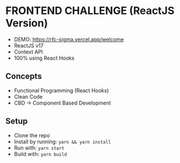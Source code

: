 # FRONTEND CHALLENGE (ReactJS Version)
* DEMO: https://rfc-sigma.vercel.app/welcome
* ReactJS v17
* Context API
* 100% using React Hooks

## Concepts
* Functional Programming (React Hooks)
* Clean Code
* CBD -> Component Based Development

## Setup
 * Clone the repo
 * Install by running: `yarn && yarn install`
 * Run with: `yarn start`
 * Build with: `yarn build`
